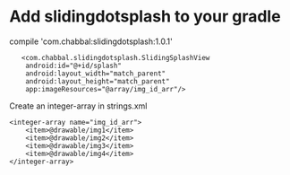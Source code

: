 
# Add slidingdotsplash to your gradle

compile 'com.chabbal:slidingdotsplash:1.0.1'

       <com.chabbal.slidingdotsplash.SlidingSplashView
        android:id="@+id/splash"
        android:layout_width="match_parent"
        android:layout_height="match_parent"
        app:imageResources="@array/img_id_arr"/>
        
Create an integer-array in strings.xml

    <integer-array name="img_id_arr">
        <item>@drawable/img1</item>
        <item>@drawable/img2</item>
        <item>@drawable/img3</item>
        <item>@drawable/img4</item>
    </integer-array>
